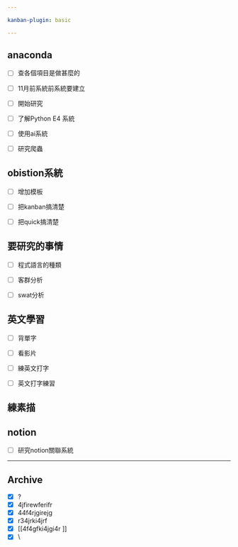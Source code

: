 ```yaml
---

kanban-plugin: basic

---
```


## anaconda

- [ ] 查各個項目是做甚麼的
- [ ] 11月前系統前系統要建立
- [ ] 開始研究
- [ ] 了解Python E4 系統
- [ ] 使用ai系統
- [ ] 研究爬蟲


## obistion系統

- [ ] 增加模板
- [ ] 把kanban搞清楚
- [ ] 把quick搞清楚


## 要研究的事情

- [ ] 程式語言的種類
- [ ] 客群分析
- [ ] swat分析


## 英文學習

- [ ] 背單字
- [ ] 看影片
- [ ] 練英文打字
- [ ] 英文打字練習


## 練素描



## notion

- [ ] 研究notion關聯系統


***

## Archive

- [x] ?
- [x] 4jfirewferifr
- [x] 44f4rjgirejg
- [x] r34jrki4jrf
- [x] [[4f4gfki4jgi4r ]]
- [x] \